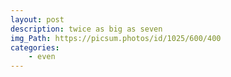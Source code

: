 ```yaml
---
layout: post
description: twice as big as seven
img_Path: https://picsum.photos/id/1025/600/400
categories: 
    - even
---
```


